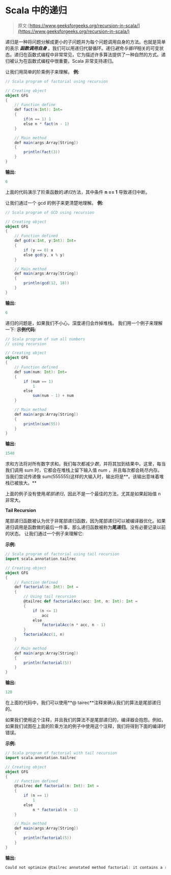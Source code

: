 # Scala 中的递归

> 原文:[https://www.geeksforgeeks.org/recursion-in-scala/](https://www.geeksforgeeks.org/recursion-in-scala/)

递归是一种将问题分解成更小的子问题并为每个问题调用自身的方法。也就是简单的表示 ***函数调用自身*** 。我们可以用递归代替循环。递归*避免与循环*相关的可变状态。递归在函数式编程中非常常见，它为描述许多算法提供了一种自然的方式。递归被认为在函数式编程中很重要。Scala 非常支持递归。

让我们用简单的阶乘例子来理解。
**例:**

```scala
// Scala program of factorial using recursion

// Creating object
object GFG
{
    // Function define
    def fact(n:Int): Int=
    {
        if(n == 1) 1
        else n * fact(n - 1)
    }

    // Main method
    def main(args:Array[String])
    {
        println(fact(3))
    }
}
```

**输出:**

```scala
6
```

上面的代码演示了阶乘函数的*递归*方法，其中条件 **n == 1** 导致递归中断。

让我们通过一个 gcd 的例子来更清楚地理解。
**例:**

```scala
// Scala program of GCD using recursion

// Creating object
object GFG
{
    // Function defined
    def gcd(x:Int, y:Int): Int=
    {
        if (y == 0) x
        else gcd(y, x % y)
    }

    // Main method
    def main(args:Array[String])
    {
        println(gcd(12, 18))
    }
}
```

**输出:**

```scala
6
```

递归的问题是，如果我们不小心，深度递归会炸掉堆栈。
我们用一个例子来理解一下:
**示例代码:**

```scala
// Scala program of sum all numbers
// using recursion

// Creating object
object GFG
{
    // Function defined
    def sum(num: Int): Int=
    {
        if (num == 1)
            1
        else
            sum(num - 1) + num
    }

    // Main method
    def main(args:Array[String])
    {
        println(sum(55))
    }
}
```

**输出:**

```scala
1540
```

求和方法将对所有数字求和。我们每次都减少*数*，并将其加到结果中。这里，每当我们调用 sum 时，它都会在堆栈上留下输入值 *num* ，并且每次都会耗尽内存。当我们尝试传递像 sum(555555)这样的大输入时，输出将是**。该输出意味着堆栈已被放大。**

上面的例子没有使用*尾部递归*，因此不是一个最佳的方法，尤其是如果起始值 n 非常大。

**Tail Recursion**

尾部递归函数被认为优于非尾部递归函数，因为尾部递归可以被编译器优化。如果递归调用是函数做的最后一件事，那么递归函数被称为**尾递归**。没有必要记录以前的状态。
让我们通过一个例子来理解它:

**示例:**

```scala
// Scala program of factorial using tail recursion
import scala.annotation.tailrec

// Creating object
object GFG
{
    // Function defined
    def factorial(n: Int): Int =
    {
        // Using tail recursion
        @tailrec def factorialAcc(acc: Int, n: Int): Int =
        {
            if (n <= 1)
                acc
            else 
                factorialAcc(n * acc, n - 1)
        }
        factorialAcc(1, n)
    }

    // Main method
    def main(args:Array[String])
    {
        println(factorial(5))
    }
}
```

**输出:**

```scala
120
```

在上面的代码中，我们可以使用**@ tairec**注释来确认我们的算法是尾部递归的。

如果我们使用这个注释，并且我们的算法不是尾部递归的，编译器会抱怨。例如，如果我们试图在上面的阶乘方法的例子中使用这个注释，我们将得到下面的编译时错误。

**示例:**

```scala
// Scala program of factorial with tail recursion
import scala.annotation.tailrec

// Creating object
object GFG
{
    // Function defined
    @tailrec def factorial(n: Int): Int =
    {
        if (n == 1)
            1
        else 
            n * factorial(n - 1)
    }

    // Main method
    def main(args:Array[String])
    {
        println(factorial(5))
    }
}
```

**输出:**

```scala
Could not optimize @tailrec annotated method factorial: it contains a recursive call not in tail position
```
